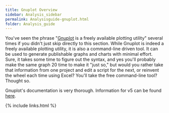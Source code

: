 ```yaml
---
title: Gnuplot Overview
sidebar: Analysis_sidebar
permalink: Analysisguide-gnuplot.html
folder: Analysis_guide
---
```


<link rel="stylesheet" href="css/theme-purple.css">

You've seen the phrase "[Gnuplot](http://www.gnuplot.info/) is a freely
available plotting utility" several times if you didn't just skip directly to
this section.
While Gnuplot is indeed a freely available plotting utility, it is also a
command-line driven tool.
It can be used to generate publishable graphs and charts with minimal effort.
Sure, it takes some time to figure out the syntax, and yes you'll probably make
the same graph 20 time to make it "just so," but would you rather take that
information from one project and edit a script for the next, or reinvent the
wheel each time using Excel? 
You'll take the free command-line tool? Thought so.

Gnuplot's documentation is very thorough.
Information for v5 can be found
[here](http://www.gnuplot.info/docs_5.0/gnuplot.pdf).

{% include links.html %}
